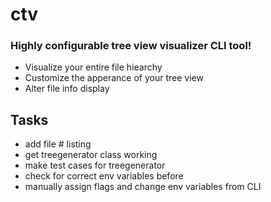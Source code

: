 # ctv

### Highly configurable tree view visualizer CLI tool!

- Visualize your entire file hiearchy
- Customize the apperance of your tree view
- Alter file info display


## Tasks
- add file # listing
- get treegenerator class working
- make test cases for treegenerator
- check for correct env variables before
- manually assign flags and change env variables from CLI